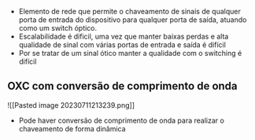 - Elemento de rede que permite o chaveamento de sinais de qualquer porta de entrada do dispositivo para qualquer porta de saída, atuando como um switch óptico.
- Escalabilidade é dificil, uma vez que manter baixas perdas e alta qualidade de sinal com várias portas de entrada e saída é difícil
- Por se tratar de um sinal ótico manter a qualidade com o switching é difícil

## OXC com conversão de comprimento de onda

![[Pasted image 20230711213239.png]]

- Pode haver conversão de comprimento de onda para realizar o chaveamento de forma dinâmica